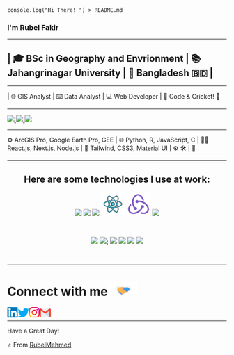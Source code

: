 
```shell
console.log("Hi There! ") > README.md
```


### I'm Rubel Fakir



----
 | 🎓 BSc in Geography and Envrionment | 📚 Jahangrinagar University | 👋 Bangladesh 🇧🇩 |
----
----

| 🌐 GIS Analyst | ⌨️ Data Analyst | 💻 Web Developer | 🏏 Code & Cricket! 🌙

----


<a href="https://github.com/RubelMehmed">
  <img src="https://github-readme-stats.vercel.app/api/top-langs/?username=RubelMehmed&layout=pie&show_icons=true&theme=radical" />
</a>

<a href="https://github.com/RubelMehmed/github-readme-stats">
  <img src="https://github-readme-stats.vercel.app/api?username=RubelMehmed&show_icons=true&theme=radical" />
</a>
<a href="https://github.com/RubelMehmed">
  <img src="https://komarev.com/ghpvc/?username=RubelMehmed&color=blueviolet" />
</a>

----

⚙️ ArcGIS Pro, Google Earth Pro, GEE | 🌐 Python, R, JavaScript, C | 👨‍💻 React.js, Next.js, Node.js | 🌈 Tailwind, CSS3, Material UI | ⚙️  🛠️ | 🎯

----


<h2 align="center">
  Here are some technologies I use at work:
</h2>
<p align="center">
 <code><img height="55" src="https://img.icons8.com/?size=100&id=13441&format=png&color=000000"></code>
 <code><img height="55" src="https://img.icons8.com/?size=100&id=108784&format=png&color=000000"></code>
<code><img height="55" src="https://img.icons8.com/?size=100&id=hsPbhkOH4FMe&format=png&color=000000"></code>
<code><img height="55" src="https://github.com/chandan-reddy-k/chandan-reddy-k/blob/master/assets/react.png"></code> 
<code><img height="55" src="https://github.com/chandan-reddy-k/chandan-reddy-k/blob/master/assets/redux.png"></code> 
<code><img height="55" src="https://img.icons8.com/?size=100&id=F4uMFPZgS0gt&format=png&color=000000"></code>
</p>

<br/>

<p align="center">
<code><img height="55" src="https://img.icons8.com/?size=100&id=20906&format=png&color=000000"></code>
<code><img height="55" src="https://img.icons8.com/?size=100&id=F4uMFPZgS0gt&format=png&color=000000"></code>;
<code><img height="55" src="https://img.icons8.com/?size=100&id=xSkewUSqtErH&format=png&color=000000"></code>
<code><img height="55" src="https://img.icons8.com/?size=100&id=aR9CXyMagKIS&format=png&color=000000"></code> 
<code><img height="55" src="https://img.icons8.com/?size=100&id=TkX1totjFmAD&format=png&color=000000"></code> 
<code><img height="55" src="https://img.icons8.com/?size=100&id=vR6XrZzQr1CN&format=png&color=000000"></code>
</p>

<br/>

----

# Connect with me<img src="https://github.com/SatYu26/SatYu26/blob/master/Assets/Handshake.gif" height="32px">

  <a href="https://www.linkedin.com/in/RubelMehmed/">
    <img align="left" alt="Rubel Mehmed  | Linkedin" width="24px" src="https://github.com/SatYu26/SatYu26/blob/master/Assets/Linkedin.svg" />
  </a> &nbsp;&nbsp;
  <a href="https://twitter.com/RubelMehmed">
    <img align="left" alt="Rubel Mehmed  | Twitter" width="26px" src="https://github.com/SatYu26/SatYu26/blob/master/Assets/Twitter.svg" />
  </a> &nbsp;&nbsp;
  <a href="https://www.instagram.com/rubel.mehmed/">
    <img align="left" alt="Rubel Mehmed  | Instagram" width="24px" src="https://github.com/SatYu26/SatYu26/blob/master/Assets/Instagram.svg" />
  </a> &nbsp;&nbsp;
  <a href="mailto:rubel.mehmut@gmail.com">
    <img align="left" alt="Rubel Mehmed | Gmail" width="26px" src="https://github.com/SatYu26/SatYu26/blob/master/Assets/Gmail.svg" />
  </a>


----

Have a Great Day!

⭐️ From  [RubelMehmed](https://rubelmehmed.netlify.app/)
<!---
RubelMehmed/RubelMehmed is a ✨ special ✨ repository because its `README.md` (this file) appears on your GitHub profile.
You can click the Preview link to take a look at your changes.
--->
